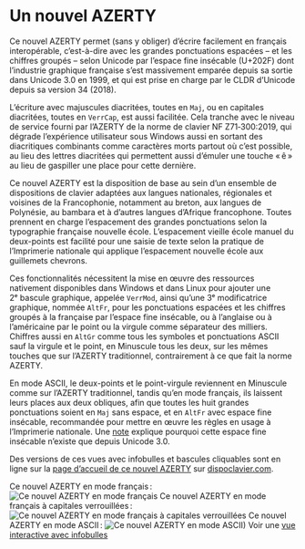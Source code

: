 # Un nouvel AZERTY

Ce nouvel AZERTY permet (sans y obliger) d’écrire facilement en français interopérable, c’est-à-dire avec les grandes ponctuations espacées – et les chiffres groupés – selon Unicode par l’espace fine insécable (U+202F) dont l’industrie graphique française s’est massivement emparée depuis sa sortie dans Unicode 3.0 en 1999, et qui est prise en charge par le CLDR d’Unicode depuis sa version 34 (2018).

L’écriture avec majuscules diacritées, toutes en `Maj`, ou en capitales diacritées, toutes en `VerrCap`, est aussi facilitée. Cela tranche avec le niveau de service fourni par l’AZERTY de la norme de clavier NF Z71‑300:2019, qui dégrade l’expérience utilisateur sous Windows aussi en sortant des diacritiques combinants comme caractères morts partout où c’est possible, au lieu des lettres diacritées qui permettent aussi d’émuler une touche « ê » au lieu de gaspiller une place pour cette dernière.

Ce nouvel AZERTY est la disposition de base au sein d’un ensemble de dispositions de clavier adaptées aux langues nationales, régionales et voisines de la Francophonie, notamment au breton, aux langues de Polynésie, au bambara et à d’autres langues d’Afrique francophone. Toutes prennent en charge l’espacement des grandes ponctuations selon la typographie française nouvelle école. L’espacement vieille école manuel du deux-points est facilité pour une saisie de texte selon la pratique de l’Imprimerie nationale qui applique l’espacement nouvelle école aux guillemets chevrons.

Ces fonctionnalités nécessitent la mise en œuvre des ressources nativement disponibles dans Windows et dans Linux pour ajouter une 2ᵉ bascule graphique, appelée `VerrMod`, ainsi qu’une 3ᵉ modificatrice graphique, nommée `AltFr`, pour les ponctuations espacées et les chiffres groupés à la française par l’espace fine insécable, ou à l’anglaise ou à l’américaine par le point ou la virgule comme séparateur des milliers. Chiffres aussi en `AltGr` comme tous les symboles et ponctuations ASCII sauf la virgule et le point, en Minuscule tous les deux, sur les mêmes touches que sur l’AZERTY traditionnel, contrairement à ce que fait la norme AZERTY.

En mode ASCII, le deux-points et le point-virgule reviennent en Minuscule comme sur l’AZERTY traditionnel, tandis qu’en mode français, ils laissent leurs places aux deux obliques, afin que toutes les huit grandes ponctuations soient en `Maj` sans espace, et en `AltFr` avec espace fine insécable, recommandée pour mettre en œuvre les règles en usage à l’Imprimerie nationale. Une [note](https://dispoclavier.com/nouvel-azerty/#note-2250-2-a) explique pourquoi cette espace fine insécable n’existe que depuis Unicode 3.0.

Des versions de ces vues avec infobulles et bascules cliquables sont en ligne sur la [page d’accueil de ce nouvel AZERTY](https://dispoclavier.com/nouvel-azerty/) sur [dispoclavier.com](https://dispoclavier.com).

Ce nouvel AZERTY en mode français :
![Ce nouvel AZERTY en mode français](https://dispoclavier.com/img/nouvel-azerty.png)
Ce nouvel AZERTY en mode français à capitales verrouillées :
![Ce nouvel AZERTY en mode français à capitales verrouillées](https://dispoclavier.com/img/nouvel-azerty-verrcap.png)
Ce nouvel AZERTY en mode ASCII :
![Ce nouvel AZERTY en mode ASCII)](https://dispoclavier.com/img/nouvel-azerty-verrmod.png)
Voir une [vue interactive avec infobulles](https://dispoclavier.com/nouvel-azerty/#nouvel-azerty)
